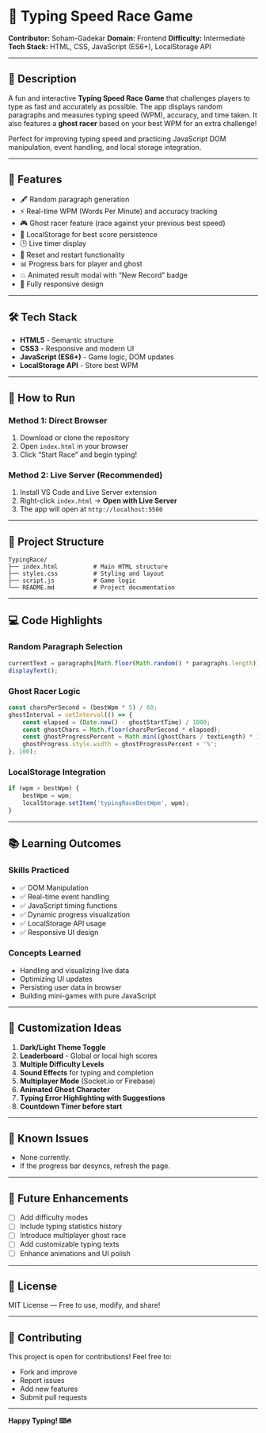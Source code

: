 # 🏁 Typing Speed Race Game

**Contributor:** Soham-Gadekar
**Domain:** Frontend
**Difficulty:** Intermediate
**Tech Stack:** HTML, CSS, JavaScript (ES6+), LocalStorage API

---

## 📝 Description

A fun and interactive **Typing Speed Race Game** that challenges players to type as fast and accurately as possible.
The app displays random paragraphs and measures typing speed (WPM), accuracy, and time taken.
It also features a **ghost racer** based on your best WPM for an extra challenge!

Perfect for improving typing speed and practicing JavaScript DOM manipulation, event handling, and local storage integration.

---

## 🎯 Features

* 🖋️ Random paragraph generation
* ⚡ Real-time WPM (Words Per Minute) and accuracy tracking
* 🎮 Ghost racer feature (race against your previous best speed)
* 🧠 LocalStorage for best score persistence
* 🕒 Live timer display
* 🧹 Reset and restart functionality
* 📊 Progress bars for player and ghost
* 💥 Animated result modal with “New Record” badge
* 📱 Fully responsive design

---

## 🛠️ Tech Stack

* **HTML5** - Semantic structure
* **CSS3** - Responsive and modern UI
* **JavaScript (ES6+)** - Game logic, DOM updates
* **LocalStorage API** - Store best WPM

---

## 🚀 How to Run

### Method 1: Direct Browser

1. Download or clone the repository
2. Open `index.html` in your browser
3. Click “Start Race” and begin typing!

### Method 2: Live Server (Recommended)

1. Install VS Code and Live Server extension
2. Right-click `index.html` → **Open with Live Server**
3. The app will open at `http://localhost:5500`

---

## 📁 Project Structure

```
TypingRace/
├── index.html          # Main HTML structure
├── styles.css          # Styling and layout
├── script.js           # Game logic
└── README.md           # Project documentation
```

---

## 💻 Code Highlights

### Random Paragraph Selection

```javascript
currentText = paragraphs[Math.floor(Math.random() * paragraphs.length)];
displayText();
```

### Ghost Racer Logic

```javascript
const charsPerSecond = (bestWpm * 5) / 60;
ghostInterval = setInterval(() => {
    const elapsed = (Date.now() - ghostStartTime) / 1000;
    const ghostChars = Math.floor(charsPerSecond * elapsed);
    const ghostProgressPercent = Math.min((ghostChars / textLength) * 100, 100);
    ghostProgress.style.width = ghostProgressPercent + '%';
}, 100);
```

### LocalStorage Integration

```javascript
if (wpm > bestWpm) {
    bestWpm = wpm;
    localStorage.setItem('typingRaceBestWpm', wpm);
}
```

---

## 📚 Learning Outcomes

### Skills Practiced

* ✅ DOM Manipulation
* ✅ Real-time event handling
* ✅ JavaScript timing functions
* ✅ Dynamic progress visualization
* ✅ LocalStorage API usage
* ✅ Responsive UI design

### Concepts Learned

* Handling and visualizing live data
* Optimizing UI updates
* Persisting user data in browser
* Building mini-games with pure JavaScript

---

## 🎨 Customization Ideas

1. **Dark/Light Theme Toggle**
2. **Leaderboard** - Global or local high scores
3. **Multiple Difficulty Levels**
4. **Sound Effects** for typing and completion
5. **Multiplayer Mode** (Socket.io or Firebase)
6. **Animated Ghost Character**
7. **Typing Error Highlighting with Suggestions**
8. **Countdown Timer before start**

---

## 🐛 Known Issues

* None currently.
* If the progress bar desyncs, refresh the page.

---

## 🚀 Future Enhancements

* [ ] Add difficulty modes
* [ ] Include typing statistics history
* [ ] Introduce multiplayer ghost race
* [ ] Add customizable typing texts
* [ ] Enhance animations and UI polish

---

## 📄 License

MIT License — Free to use, modify, and share!

---

## 🤝 Contributing

This project is open for contributions!
Feel free to:

* Fork and improve
* Report issues
* Add new features
* Submit pull requests

---

**Happy Typing! ⌨️🔥**
